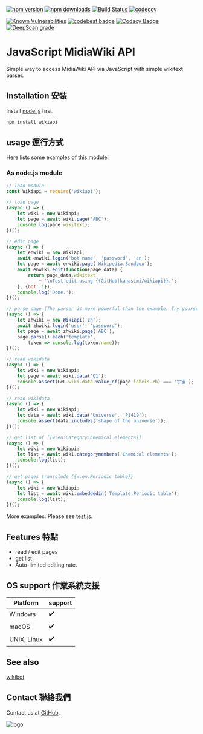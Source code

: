﻿[![npm version](https://badge.fury.io/js/wikiapi.svg)](https://www.npmjs.com/package/wikiapi)
[![npm downloads](https://img.shields.io/npm/dm/wikiapi.svg)](https://www.npmjs.com/package/wikiapi)
[![Build Status](https://travis-ci.org/kanasimi/wikiapi.svg?branch=master)](https://travis-ci.org/kanasimi/wikiapi)
[![codecov](https://codecov.io/gh/kanasimi/wikiapi/branch/master/graph/badge.svg)](https://codecov.io/gh/kanasimi/wikiapi)

[![Known Vulnerabilities](https://snyk.io/test/github/kanasimi/wikiapi/badge.svg?targetFile=package.json)](https://snyk.io/test/github/kanasimi/wikiapi?targetFile=package.json)
[![codebeat badge](https://codebeat.co/badges/47d3b442-fd49-4142-a69b-05171bf8fe36)](https://codebeat.co/projects/github-com-kanasimi-wikiapi-master)
[![Codacy Badge](https://api.codacy.com/project/badge/Grade/02aa4b9cc9df4fa9b10389abbb139ebf)](https://app.codacy.com/app/kanasimi/wikiapi?utm_source=github.com&utm_medium=referral&utm_content=kanasimi/wikiapi&utm_campaign=Badge_Grade_Dashboard)
[![DeepScan grade](https://deepscan.io/api/teams/4788/projects/6757/branches/58325/badge/grade.svg)](https://deepscan.io/dashboard#view=project&tid=4788&pid=6757&bid=58325)

# JavaScript MidiaWiki API
Simple way to access MidiaWiki API via JavaScript with simple wikitext parser.

## Installation 安裝
Install [node.js](https://nodejs.org/) first.

``` sh
npm install wikiapi
```

## usage 運行方式
Here lists some examples of this module.

### As node.js module
``` JavaScript
// load module
const Wikiapi = require('wikiapi');

// load page
(async () => {
	let wiki = new Wikiapi;
	let page = await wiki.page('ABC');
	console.log(page.wikitext);
})();

// edit page
(async () => {
	let enwiki = new Wikiapi;
	await enwiki.login('bot name', 'password', 'en');
	let page = await enwiki.page('Wikipedia:Sandbox');
	await enwiki.edit(function(page_data) {
		return page_data.wikitext
			+ '\nTest edit using {{GitHub|kanasimi/wikiapi}}.';
	}, {bot: 1});
	console.log('Done.');
})();

// parse page (The parser is more powerful than the example. Try yourself!)
(async () => {
	let zhwiki = new Wikiapi('zh');
	await zhwiki.login('user', 'password');
	let page = await zhwiki.page('ABC');
	page.parse().each('template',
		token => console.log(token.name));
})();

// read wikidata
(async () => {
	let wiki = new Wikiapi;
	let page = await wiki.data('Q1');
	console.assert(CeL.wiki.data.value_of(page.labels.zh) === '宇宙');
})();

// read wikidata
(async () => {
	let wiki = new Wikiapi;
	let data = await wiki.data('Universe', 'P1419');
	console.assert(data.includes('shape of the universe'));
})();

// get list of [[w:en:Category:Chemical_elements]]
(async () => {
	let wiki = new Wikiapi;
	let list = await wiki.categorymembers('Chemical elements');
	console.log(list);
})();

// get pages transclude {{w:en:Periodic table}}
(async () => {
	let wiki = new Wikiapi;
	let list = await wiki.embeddedin('Template:Periodic table');
	console.log(list);
})();

```

More examples: Please see [test.js](https://github.com/kanasimi/wikiapi/blob/master/_test%20suite/test.js).

## Features 特點
*   read / edit pages
*   get list
*   Auto-limited editing rate.

## OS support 作業系統支援
| Platform    | support |
| ----------- | ------- |
| Windows     | ✔️      |
| macOS       | ✔️      |
| UNIX, Linux | ✔️      |

## See also
[wikibot](https://github.com/kanasimi/wikibot)

## Contact 聯絡我們
Contact us at [GitHub](https://github.com/kanasimi/wikiapi/issues).

[![logo](https://raw.githubusercontent.com/kanasimi/CeJS/master/_test%20suite/misc/logo.jpg)](http://lyrics.meicho.com.tw/)
